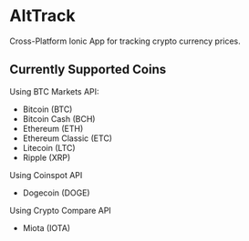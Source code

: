 # AltTrack
Cross-Platform Ionic App for tracking crypto currency prices.

## Currently Supported Coins
Using BTC Markets API:
- Bitcoin (BTC)
- Bitcoin Cash (BCH)
- Ethereum (ETH)
- Ethereum Classic (ETC)
- Litecoin (LTC)
- Ripple (XRP)

Using Coinspot API
- Dogecoin (DOGE)

Using Crypto Compare API
- Miota (IOTA)
